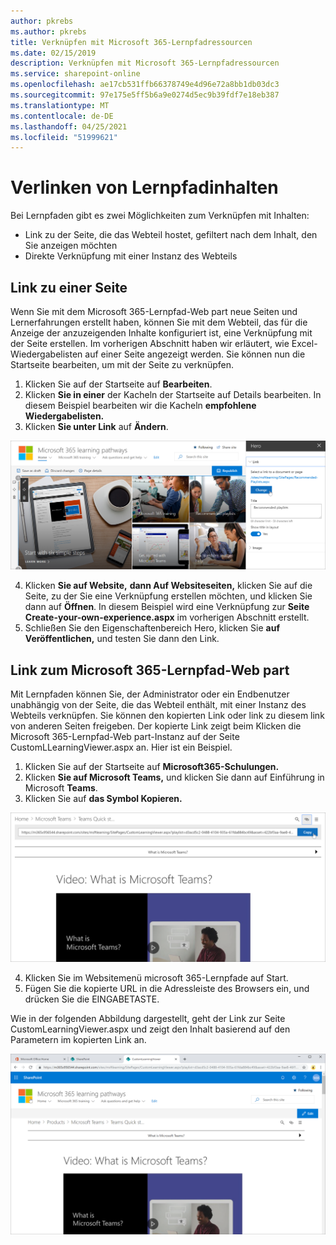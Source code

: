 ```yaml
---
author: pkrebs
ms.author: pkrebs
title: Verknüpfen mit Microsoft 365-Lernpfadressourcen
ms.date: 02/15/2019
description: Verknüpfen mit Microsoft 365-Lernpfadressourcen
ms.service: sharepoint-online
ms.openlocfilehash: ae17cb531ffb66378749e4d96e72a8bb1db03dc3
ms.sourcegitcommit: 97e175e5ff5b6a9e0274d5ec9b39fdf7e18eb387
ms.translationtype: MT
ms.contentlocale: de-DE
ms.lasthandoff: 04/25/2021
ms.locfileid: "51999621"
---
```

# <a name="link-to-learning-pathways-content"></a>Verlinken von Lernpfadinhalten

Bei Lernpfaden gibt es zwei Möglichkeiten zum Verknüpfen mit Inhalten:

- Link zu der Seite, die das Webteil hostet, gefiltert nach dem Inhalt, den Sie anzeigen möchten 
- Direkte Verknüpfung mit einer Instanz des Webteils

## <a name="link-to-a-page"></a>Link zu einer Seite

Wenn Sie mit dem Microsoft 365-Lernpfad-Web part neue Seiten und Lernerfahrungen erstellt haben, können Sie mit dem Webteil, das für die Anzeige der anzuzeigenden Inhalte konfiguriert ist, eine Verknüpfung mit der Seite erstellen. Im vorherigen Abschnitt haben wir erläutert, wie Excel-Wiedergabelisten auf einer Seite angezeigt werden. Sie können nun die Startseite bearbeiten, um mit der Seite zu verknüpfen. 

1. Klicken Sie auf der Startseite auf **Bearbeiten**.
2. Klicken **Sie in einer** der Kacheln der Startseite auf Details bearbeiten. In diesem Beispiel bearbeiten wir die Kacheln **empfohlene Wiedergabelisten.**
3. Klicken **Sie unter Link** auf **Ändern**.

![cg-linktopage.png](media/cg-linktopage.png)

4. Klicken **Sie auf Website,** **dann Auf Websiteseiten,** klicken Sie auf die Seite, zu der Sie eine Verknüpfung erstellen möchten, und klicken Sie dann auf **Öffnen**. In diesem Beispiel wird eine Verknüpfung zur **Seite Create-your-own-experience.aspx** im vorherigen Abschnitt erstellt.
5. Schließen Sie den Eigenschaftenbereich Hero, klicken Sie **auf Veröffentlichen,** und testen Sie dann den Link. 

## <a name="link-to-the-microsoft-365-learning-pathways-web-part"></a>Link zum Microsoft 365-Lernpfad-Web part
Mit Lernpfaden können Sie, der Administrator oder ein Endbenutzer unabhängig von der Seite, die das Webteil enthält, mit einer Instanz des Webteils verknüpfen. Sie können den kopierten Link oder link zu diesem link von anderen Seiten freigeben. Der kopierte Link zeigt beim Klicken die Microsoft 365-Lernpfad-Web part-Instanz auf der Seite CustomLLearningViewer.aspx an. Hier ist ein Beispiel. 

1. Klicken Sie auf der Startseite auf **Microsoft365-Schulungen.**
2. Klicken **Sie auf Microsoft Teams,** und klicken Sie dann auf Einführung in Microsoft **Teams**.
3. Klicken Sie auf **das Symbol Kopieren.**

![cg-linktowebpart.png](media/cg-linktowebpart.png)

4. Klicken Sie im Websitemenü microsoft 365-Lernpfade auf Start.
5. Fügen Sie die kopierte URL in die Adressleiste des Browsers ein, und drücken Sie die EINGABETASTE. 

Wie in der folgenden Abbildung dargestellt, geht der Link zur Seite CustomLearningViewer.aspx und zeigt den Inhalt basierend auf den Parametern im kopierten Link an. 

![cg-linktowebpartviewer.png](media/cg-linktowebpartviewer.png)

